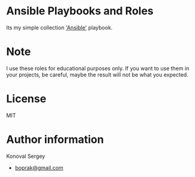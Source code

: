 # Ansible Playbooks and Roles

Its my simple collection ['Ansible'](https://www.ansible.com) playbook.


# Note

I use these roles for educational purposes only. If you want to use them in your projects, be careful, maybe the result will not be what you expected.


# License

MIT


# Author information


Konoval Sergey

- [boprak@gmail.com](mailto:boprak@gmail.com)
